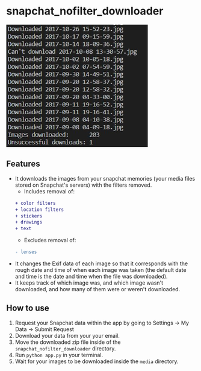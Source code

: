 # snapchat_nofilter_downloader
![app_demo](demo.jpg)
## Features
- It downloads the images from your snapchat memories (your media files stored on Snapchat's servers) with the filters removed.
    - Includes removal of:
    ```diff
    + color filters
    + location filters
    + stickers
    + drawings
    + text
    ```
    - Excludes removal of:
    ```diff
    - lenses
    ```
- It changes the Exif data of each image so that it corresponds with the rough date and time of when each image was taken (the default date and time is the date and time when the file was downloaded).
- It keeps track of which image was, and which image wasn't downloaded, and how many of them were or weren't downloaded.

## How to use
1. Request your Snapchat data within the app by going to Settings -> My Data -> Submit Request
2. Download your data from your your email.
3. Move the downloaded zip file inside of the `snapchat_nofilter_downloader` directory.
4. Run `python app.py` in your terminal.
5. Wait for your images to be downloaded inside the `media` directory.